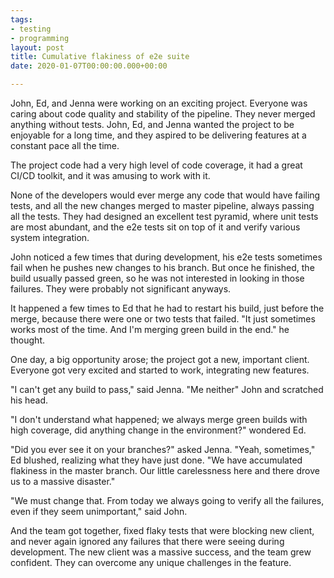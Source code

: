 ```yaml
---
tags:
- testing
- programming
layout: post
title: Cumulative flakiness of e2e suite
date: 2020-01-07T00:00:00.000+00:00

---
```

John, Ed, and Jenna were working on an exciting project. Everyone was caring about code quality and stability of the pipeline. They never merged anything without tests. John, Ed, and Jenna wanted the project to be enjoyable for a long time, and they aspired to be delivering features at a constant pace all the time.

The project code had a very high level of code coverage, it had a great CI/CD toolkit, and it was amusing to work with it.

None of the developers would ever merge any code that would have failing tests, and all the new changes merged to master pipeline, always passing all the tests. They had designed an excellent test pyramid, where unit tests are most abundant, and the e2e tests sit on top of it and verify various system integration.

John noticed a few times that during development, his e2e tests sometimes fail when he pushes new changes to his branch. But once he finished, the build usually passed green, so he was not interested in looking in those failures. They were probably not significant anyways.

It happened a few times to Ed that he had to restart his build, just before the merge, because there were one or two tests that failed. "It just sometimes works most of the time. And I'm merging green build in the end." he thought.

One day, a big opportunity arose; the project got a new, important client. Everyone got very excited and started to work, integrating new features.

"I can't get any build to pass," said Jenna. "Me neither" John and scratched his head.

"I don't understand what happened; we always merge green builds with high coverage, did anything change in the environment?" wondered Ed.

"Did you ever see it on your branches?" asked Jenna. "Yeah, sometimes," Ed blushed, realizing what they have just done. "We have accumulated flakiness in the master branch. Our little carelessness here and there drove us to a massive disaster."

"We must change that. From today we always going to verify all the failures, even if they seem unimportant," said John.

And the team got together, fixed flaky tests that were blocking new client, and never again ignored any failures that there were seeing during development. The new client was a massive success, and the team grew confident. They can overcome any unique challenges in the feature.